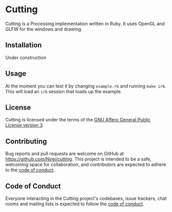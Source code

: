 # Cutting

Cutting is a Processing implementation written in Ruby. It uses OpenGL and GLFW for the windows and drawing.

## Installation

Under construction

## Usage

At the moment you can test it by changing `example.rb` and running `make irb`. This will load an `irb` session that loads up the example.

## License

Cutting is licensed under the terms of the [GNU Affero General Public License version 3](https://github.com/Nirei/cutting/blob/main/LICENSE).

## Contributing

Bug reports and pull requests are welcome on GitHub at https://github.com/Nirei/cutting. This project is intended to be a safe, welcoming space for collaboration, and contributors are expected to adhere to the [code of conduct](https://github.com/Nirei/cutting/blob/main/CODE_OF_CONDUCT.md).

## Code of Conduct

Everyone interacting in the Cutting project's codebases, issue trackers, chat rooms and mailing lists is expected to follow the [code of conduct](https://github.com/Nirei/cutting/blob/main/CODE_OF_CONDUCT.md).
